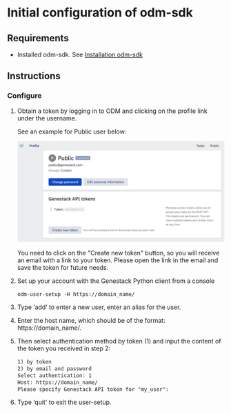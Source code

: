 # Initial configuration of odm-sdk

## Requirements

- Installed odm-sdk. See [Installation odm-sdk](./installation.md)

## Instructions

### Configure

1. Obtain a token by logging in to ODM and clicking on the profile link under the username.

    See an example for Public user below:

    ![GetToken](../Token.png)

    You need to click on the "Create new token" button, so you will receive an email with a link to your token.
    Please open the link in the email and save the token for future needs.

2. Set up your account with the Genestack Python client from a console

    ```shell
    odm-user-setup -H https://domain_name/
    ```

3. Type ‘add’ to enter a new user, enter an alias for the user.
4. Enter the host name, which should be of the format: https://domain_name/.
5. Then select authentication method by token (1) and input the content of the token you received in step 2:

    ```shell
    1) by token
    2) by email and password
    Select authentication: 1
    Host: https://domain_name/
    Please specify Genestack API token for "my_user":
    ```

6. Type ‘quit' to exit the user-setup.
